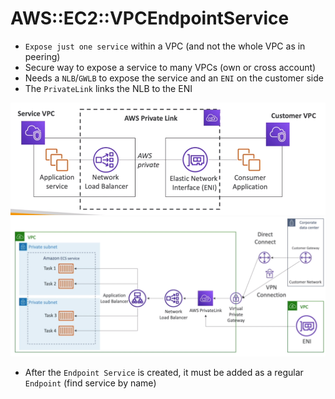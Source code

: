 # AWS::EC2::VPCEndpointService

- `Expose just one service` within a VPC (and not the whole VPC as in peering)
- Secure way to expose a service to many VPCs (own or cross account)
- Needs a `NLB`/`GWLB` to expose the service and an `ENI` on the customer side
- The `PrivateLink` links the NLB to the ENI

![PrivateLink](../../../images/privatelink.png)
![PrivateLink ECS](../../../images/privatelink-ecs.png)

- After the `Endpoint Service` is created, it must be added as a regular `Endpoint` (find service by name)

